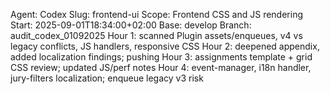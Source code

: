 Agent: Codex
Slug: frontend-ui
Scope: Frontend CSS and JS rendering
Start: 2025-09-01T18:34:00+02:00
Base: develop
Branch: audit_codex_01092025
Hour 1: scanned Plugin assets/enqueues, v4 vs legacy conflicts, JS handlers, responsive CSS
Hour 2: deepened appendix, added localization findings; pushing
Hour 3: assignments template + grid CSS review; updated JS/perf notes
Hour 4: event-manager, i18n handler, jury-filters localization; enqueue legacy v3 risk
